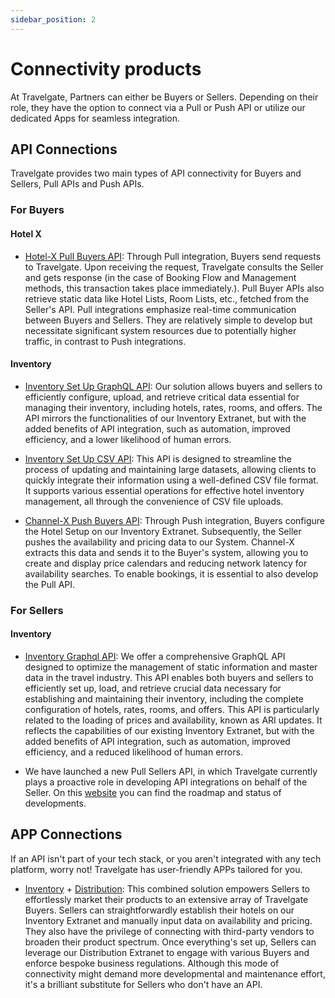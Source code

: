 ```yaml
---
sidebar_position: 2
---
```


# Connectivity products

At Travelgate, Partners can either be Buyers or Sellers. Depending on their role, they have the option to connect via a Pull or Push API or utilize our dedicated Apps for seamless integration.

## API Connections

Travelgate provides two main types of API connectivity for Buyers and Sellers, Pull APIs and Push APIs.

### For Buyers

#### Hotel X
* [Hotel-X Pull Buyers API](../apis/for-buyers/hotel-x-pull-buyers-api/quickstart.mdx): Through Pull integration, Buyers send requests to Travelgate. Upon receiving the request, Travelgate consults the Seller and gets response (in the case of Booking Flow and Management methods, this transaction takes place immediately.). Pull Buyer APIs also retrieve static data like Hotel Lists, Room Lists, etc., fetched from the Seller's API. Pull integrations emphasize real-time communication between Buyers and Sellers. They are relatively simple to develop but necessitate significant system resources due to potentially higher traffic, in contrast to Push integrations.


#### Inventory
* [Inventory Set Up GraphQL API](../apis/for-buyers/inventory-buyers/inventory-set-up-graphql-api/quickstart.mdx): Our solution allows buyers and sellers to efficiently configure, upload, and retrieve critical data essential for managing their inventory, including hotels, rates, rooms, and offers.
The API mirrors the functionalities of our Inventory Extranet, but with the added benefits of API integration, such as automation, improved efficiency, and a lower likelihood of human errors.

* [Inventory Set Up CSV API](../apis/for-buyers/inventory-buyers/inventory-set-up-csv-api/quickstart.mdx): This API is designed to streamline the process of updating and maintaining large datasets, allowing clients to quickly integrate their information using a well-defined CSV file format. It supports various essential operations for effective hotel inventory management, all through the convenience of CSV file uploads.

* [Channel-X Push Buyers API](../apis/for-buyers/inventory-buyers/channel-x-push-buyers-api/quickstart.mdx): Through Push integration, Buyers configure the Hotel Setup on our Inventory Extranet. Subsequently, the Seller pushes the availability and pricing data to our System. Channel-X extracts this data and sends it to the Buyer's system, allowing you to create and display price calendars and reducing network latency for availability searches. To enable bookings, it is essential to also develop the Pull API.


### For Sellers

#### Inventory
* [Inventory Graphql API](../apis/for-sellers/inventory-sellers/inventory-push-graphql-api/quickstart.mdx): We offer a comprehensive GraphQL API designed to optimize the management of static information and master data in the travel industry. This API enables both buyers and sellers to efficiently set up, load, and retrieve crucial data necessary for establishing and maintaining their inventory, including the complete configuration of hotels, rates, rooms, and offers.
This API is particularly related to the loading of prices and availability, known as ARI updates. It reflects the capabilities of our existing Inventory Extranet, but with the added benefits of API integration, such as automation, improved efficiency, and a reduced likelihood of human errors.


* We have launched a new Pull Sellers API, in which Travelgate currently plays a proactive role in developing API integrations on behalf of the Seller. On this [website](https://app.travelgate.com/network/roadmap) you can find the roadmap and status of developments.

## APP Connections

If an API isn't part of your tech stack, or you aren't integrated with any tech platform, worry not! Travelgate has user-friendly APPs tailored for you.

* [Inventory](../apps/inventory/quickstart) + [Distribution](../apps/distribution/quickstart): This combined solution empowers Sellers to effortlessly market their products to an extensive array of Travelgate Buyers. Sellers can straightforwardly establish their hotels on our Inventory Extranet and manually input data on availability and pricing. They also have the privilege of connecting with third-party vendors to broaden their product spectrum. Once everything's set up, Sellers can leverage our Distribution Extranet to engage with various Buyers and enforce bespoke business regulations. Although this mode of connectivity might demand more developmental and maintenance effort, it's a brilliant substitute for Sellers who don't have an API.
